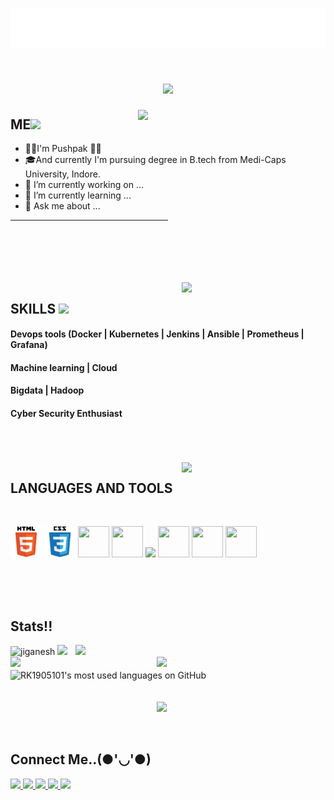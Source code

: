 
<!--### Hi there 👋

<!--
**RK1905101/RK1905101** is a ✨ _special_ ✨ repository because its `README.md` (this file) appears on your GitHub profile.

Here are some ideas to get you started:

- 🔭 I’m currently working on ...
- 🌱 I’m currently learning ...
- 👯 I’m looking to collaborate on ...
- 🤔 I’m looking for help with ...
- 💬 Ask me about ...
- 📫 How to reach me: ...
- 😄 Pronouns: ...
- ⚡ Fun fact: ...
-->


<h1 align="center"> 
<img src="https://github.com/RK1905101/RK1905101/blob/master/Name.svg" width="600px"></h1>
<h1 align="center">
<img src="https://raw.githubusercontent.com/MartinHeinz/MartinHeinz/master/wave.gif" width="55px">
</h1>

<img align='right' src="https://media.giphy.com/media/W8IwSFbHR7p0upZS8B/giphy.gif" width="300"> 

## ME<img src="https://media.giphy.com/media/ZcthNRpghDfqieTcsm/giphy.gif" width="30">

 - 👷‍♂️I'm Pushpak ✌🏻<br>
 - 🎓And currently I'm pursuing degree in B.tech from Medi-Caps University, Indore.<br>
 - 🔭 I’m currently working on ...
 - 🌱 I’m currently learning ...
 - 💬 Ask me about ...


<hr width=50%/>
<br>
<br>
<br>
<br>
<br>
<img align='right' src="https://media.giphy.com/media/2UvBsxeB6nlONSJYoh/giphy.gif" width="230">



## SKILLS <img src="https://media.giphy.com/media/kkQsJyJBMZsk0/giphy.gif" width="60">
#### Devops tools (Docker | Kubernetes | Jenkins | Ansible | Prometheus | Grafana)<br>
#### Machine learning | Cloud <br>
#### Bigdata | Hadoop<br>
#### Cyber Security Enthusiast


<br>
<br>
<br>
<img align='right' src="https://media.giphy.com/media/MdSd5OVojIyK8EjaqQ/giphy.gif" width="230">

## LANGUAGES AND TOOLS
<br>

<p>
<img src="https://raw.githubusercontent.com/devicons/devicon/master/icons/html5/html5-original-wordmark.svg" width="50px" height="50px"  margin-left="300px">

<img src="https://raw.githubusercontent.com/devicons/devicon/master/icons/css3/css3-original-wordmark.svg" width="50px" height="50px">
	
<img src ="https://cdn.jsdelivr.net/gh/devicons/devicon/icons/react/react-original-wordmark.svg" width="50px" height="50px">

<img src ="https://cdn.jsdelivr.net/gh/devicons/devicon/icons/java/java-original-wordmark.svg" width="50px" height="50px" >

<img src="https://cdn.jsdelivr.net/gh/devicons/devicon/icons/javascript/javascript-original.svg" width=50px heigth=50px >

<img src ="https://cdn.jsdelivr.net/gh/devicons/devicon/icons/git/git-plain.svg" width="50px" height="50px">

<img src="https://cdn.jsdelivr.net/gh/devicons/devicon/icons/github/github-original-wordmark.svg" width="50px" height="50px"> 

<img src ="https://cdn.jsdelivr.net/gh/devicons/devicon/icons/vscode/vscode-original-wordmark.svg" width="50px" height="50px">

</p>
<br>
<br>
<br>

 
  ## Stats!! 

   <img src="https://komarev.com/ghpvc/?username=pushpak1809&label=PROFILE VIEWS  &color=red&style=flat" alt="jiganesh"/>  
     <img align='right' src="https://media.giphy.com/media/1r8YvFB47nAsAy36mp/giphy.gif" width="400"> 


 <img src="https://github-readme-streak-stats.herokuapp.com/?user=pushpak1809&theme=algolia&hide_border=true" width="49%"> 
 
  <img src="https://github-readme-stats.vercel.app/api?username=pushpak1809&show_icons=true&theme=algolia&hide_border=true" width="49%" />
  

  <img align='right' src="https://media.giphy.com/media/Al9XitEIwGgLU9yMfS/giphy.gif" width="270"> 
 
 
  <img align = "center" alt="RK1905101's most used languages on GitHub" src="https://github-readme-stats.vercel.app/api/top-langs/?username=pushpak1809&langs_count=8&layout=compact&bg_color=000000&title_color=E8E500&text_color=F8F2CB&icon_color=9FD410&hide_border=true&hide=jupyter%20notebook,html" width="40%" />
 
  
  </div>
    

<br>
<br>
<br>
 

 
 <img align='right' src="https://media.giphy.com/media/vVJHC15nwVzuEaPdzg/giphy.gif" width="270"> 
 
 <br>
<br>
<br>
 

 
  ## Connect Me..(●'◡'●)
  

<a href="shyamtawli2@gmail.com">
  <img src="https://img.shields.io/badge/Gmail-D14836?style=for-the-badge&logo=gmail&logoColor=white"/>
</a>
<a href="https://twitter.com/shyam_tawli">
  <img src="https://img.shields.io/badge/Twitter-1DA1F2?style=for-the-badge&logo=twitter&logoColor=white"/>
</a>


<a href="https://leetcode.com/shyamtawli/">
  <img src="https://img.shields.io/badge/Leetcode-orange?style=for-the-badge&logo=leetcode&logoColor=black"/>
</a>
<a href="https://www.linkedin.com/in/shyamtawli">
  <img src="https://img.shields.io/badge/LinkedIn-0077B5?style=for-the-badge&logo=linkedin&logoColor=white"/> 
 </a> 


<a href="https://www.instagram.com/shyamtawli/">
  <img src="https://img.shields.io/badge/Instagram-E4405F?style=for-the-badge&logo=instagram&logoColor=white"/>
</a>

     
